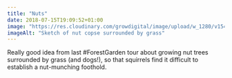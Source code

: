 ```yaml
---
title: "Nuts"
date: 2018-07-15T19:09:52+01:00
image: "https://res.cloudinary.com/growdigital/image/upload/w_1280/v1544297215/sketch-43224766342.jpg"
imageAlt: "Sketch of nut copse surrounded by grass"
---
```


Really good idea from last #ForestGarden tour about growing nut trees surrounded by grass (and dogs!), so that squirrels find it difficult to establish a nut-munching foothold. 

